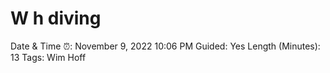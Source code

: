 # W h diving

Date & Time ⏰: November 9, 2022 10:06 PM
Guided: Yes
Length (Minutes): 13
Tags: Wim Hoff